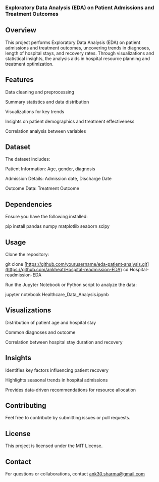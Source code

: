 ### Exploratory Data Analysis (EDA) on Patient Admissions and Treatment Outcomes

## Overview

This project performs Exploratory Data Analysis (EDA) on patient admissions and treatment outcomes, uncovering trends in diagnoses, length of hospital stays, and recovery rates. Through visualizations and statistical insights, the analysis aids in hospital resource planning and treatment optimization.

## Features

Data cleaning and preprocessing

Summary statistics and data distribution

Visualizations for key trends

Insights on patient demographics and treatment effectiveness

Correlation analysis between variables

## Dataset

The dataset includes:

Patient Information: Age, gender, diagnosis

Admission Details: Admission date, Discharge Date

Outcome Data: Treatment Outcome

## Dependencies

Ensure you have the following installed:

pip install pandas numpy matplotlib seaborn scipy

## Usage

Clone the repository:

git clone [https://github.com/yourusername/eda-patient-analysis.git](https://github.com/ankheat/Hospital-readmission-EDA)
cd Hospital-readmission-EDA

Run the Jupyter Notebook or Python script to analyze the data:

jupyter notebook Healthcare_Data_Analysis.ipynb


## Visualizations

Distribution of patient age and hospital stay

Common diagnoses and outcome

Correlation between hospital stay duration and recovery

## Insights

Identifies key factors influencing patient recovery

Highlights seasonal trends in hospital admissions

Provides data-driven recommendations for resource allocation

## Contributing

Feel free to contribute by submitting issues or pull requests.

## License

This project is licensed under the MIT License.

## Contact

For questions or collaborations, contact ank30.sharma@gmail.com 


